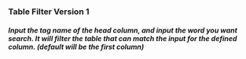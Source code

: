 ### Table Filter Version 1
##### Input the tag name of the head column, and input the word you want search. It will filter the table that can match the input for the defined column. (default will be the first column)
